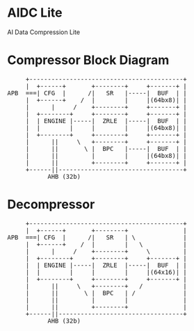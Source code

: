 # AIDC Lite

AI Data Compression Lite


# Compressor Block Diagram

<pre>
     +------------------------------------------+
     |  +------+       +--------+     +-------+ |
APB  ===| CFG  |      /|   SR   |-----|  BUF  | |
     |  +------+    /  |        |     |(64bx8)| |
     |      |     /    +--------+     +-------+ |
     |  +--------+     +--------+     +-------+ |
     |  | ENGINE |-----|  ZRLE  |-----|  BUF  | |
     |  |        |     |        |     |(64bx8)| |
     |  +--------+     +--------+     +-------+ |
     |      ||     \   +--------+     +-------+ |
     |      ||       \ |  BPC   |-----|  BUF  | |
     |      ||         |        |     |(64bx8)| |
     |      ||         +--------+     +-------+ |
     +------||----------------------------------+
           AHB (32b)
</pre>


# Decompressor

<pre>
     +------------------------------------------+
     |  +------+       +--------+               |
APB  ===| CFG  |      /|   SR   | \             |
     |  +------+    /  |        |   \           |
     |      |     /    +--------+     \         |
     |  +--------+     +--------+     +-------+ |
     |  | ENGINE |-----|  ZRLE  |-----|  BUF  | |
     |  |        |     |        |     |(64x16)| |
     |  +--------+     +--------+     +-------+ |
     |      ||     \   +--------+   /           |
     |      ||       \ |  BPC   | /             |
     |      ||         |        |               |
     |      ||         +--------+               |
     +------||----------------------------------+
           AHB (32b)
</pre>

